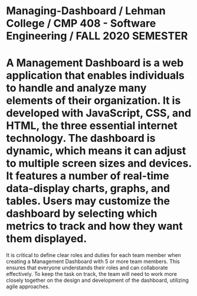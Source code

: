 # Managing-Dashboard / Lehman College / CMP 408 - Software Engineering / FALL 2020 SEMESTER 
# A Management Dashboard is a web application that enables individuals to handle and analyze many elements of their organization. It is developed with JavaScript, CSS, and HTML, the three essential internet technology. The dashboard is dynamic, which means it can adjust to multiple screen sizes and devices. It features a number of real-time data-display charts, graphs, and tables. Users may customize the dashboard by selecting which metrics to track and how they want them displayed.

It is critical to define clear roles and duties for each team member when creating a Management Dashboard with 5 or more team members. This ensures that everyone understands their roles and can collaborate effectively. To keep the task on track, the team will need to work more closely together on the design and development of the dashboard, utilizing agile approaches.
